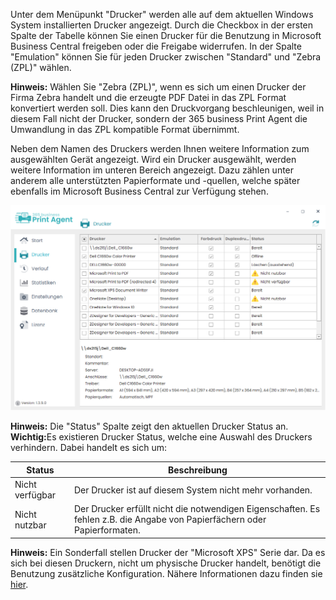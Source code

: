 Unter dem Menüpunkt "Drucker" werden alle auf dem aktuellen Windows System installierten Drucker angezeigt. Durch die Checkbox in der ersten Spalte der Tabelle können Sie einen Drucker für die Benutzung in Microsoft Business Central freigeben oder die Freigabe widerrufen.
In der Spalte "Emulation" können Sie für jeden Drucker zwischen "Standard" und "Zebra (ZPL)" wählen.

<div class="alert alert-info">
    <i class="fa-solid fa-lightbulb"></i> <strong>Hinweis:</strong> Wählen Sie "Zebra (ZPL)", wenn es sich um einen Drucker der Firma Zebra handelt und die erzeugte PDF Datei in das ZPL Format konvertiert werden soll. Dies kann den Druckvorgang beschleunigen, weil in diesem Fall nicht der Drucker, sondern der 365 business Print Agent die Umwandlung in das ZPL kompatible Format übernimmt.
</div>

Neben dem Namen des Druckers werden Ihnen weitere Information zum ausgewählten Gerät angezeigt. Wird ein Drucker ausgewählt, werden weitere Information im unteren Bereich angezeigt. Dazu zählen unter anderem alle unterstützten Papierformate und -quellen, welche später ebenfalls im Microsoft Business Central zur Verfügung stehen.

![Druckerverwaltung](/assets/images/365-business-print-agent/config/Printer.PNG)  

<div class="alert alert-info">
    <i class="fa-solid fa-lightbulb"></i> <strong>Hinweis:</strong> Die "Status" Spalte zeigt den aktuellen Drucker Status an.
</div>

<div class="alert alert-notice">
    <i class="fa-solid fa-notes"></i> <strong>Wichtig:</strong>Es existieren Drucker Status, welche eine Auswahl des Druckers verhindern. Dabei handelt es sich um:
<style>

table tr:nth-child(odd) td{
  background:none;
}

table tr:nth-child(even) td{
  background:none;
}
</style>
<table>
  <thead>
    <tr>
      <th>Status</th>
      <th>Beschreibung</th>
    </tr>
  </thead>
  <tbody>
    <tr>
      <td>Nicht verfügbar</td>
      <td>Der Drucker ist auf diesem System nicht mehr vorhanden.</td>
    </tr>
    <tr>
      <td colspan="2" style="height:0;padding:0"></td>
    </tr>
    <tr>
      <td>Nicht nutzbar</td>
      <td>Der Drucker erfüllt nicht die notwendigen Eigenschaften. Es fehlen z.B. die Angabe von Papierfächern oder Papierformaten.</td>
    </tr>
  </tbody>
</table>
</div>

<div class="alert alert-info">
    <i class="fa-solid fa-lightbulb"></i> <strong>Hinweis:</strong> Ein Sonderfall stellen Drucker der "Microsoft XPS" Serie dar. Da es sich bei diesen Druckern, nicht um physische Drucker handelt, benötigt die Benutzung zusätzliche Konfiguration. Nähere Informationen dazu finden sie <a href="../support/setup-xps-printer/">hier</a>.
</div>
